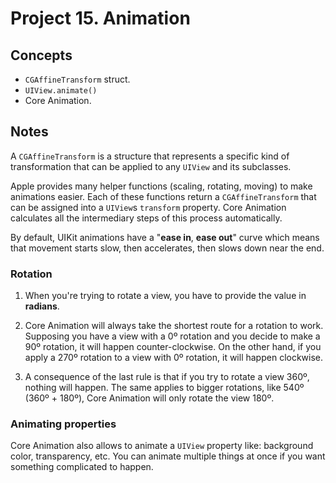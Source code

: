 
# Project 15. Animation

## Concepts

- `CGAffineTransform` struct.
- `UIView.animate()`
- Core Animation.

## Notes

A `CGAffineTransform` is a structure that represents a specific kind of transformation that can be applied to any `UIView` and its subclasses.

Apple provides many helper functions (scaling, rotating, moving) to make animations easier. Each of these functions return a `CGAffineTransform` that can be assigned into a `UIView`s `transform` property. Core Animation calculates all the intermediary steps of this process automatically.

By default, UIKit animations have a "**ease in**, **ease out**" curve which means that movement starts slow, then accelerates, then slows down near the end.

### Rotation

1. When you're trying to rotate a view, you have to provide the value in **radians**.

2. Core Animation will always take the shortest route for a rotation to work. Supposing you have a view with a 0º rotation and you decide to make a 90º rotation, it will happen counter-clockwise. On the other hand, if you apply a 270º rotation to a view with 0º rotation, it will happen clockwise.

3. A consequence of the last rule is that if you try to rotate a view 360º, nothing will happen. The same applies to bigger rotations, like 540º (360º + 180º), Core Animation will only rotate the view 180º.

### Animating properties

Core Animation also allows to animate a `UIView` property like: background color, transparency, etc. You can animate multiple things at once if you want something complicated to happen.






